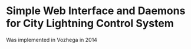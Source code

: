 # Simple Web Interface and Daemons for City Lightning Control System

Was implemented in Vozhega in 2014
